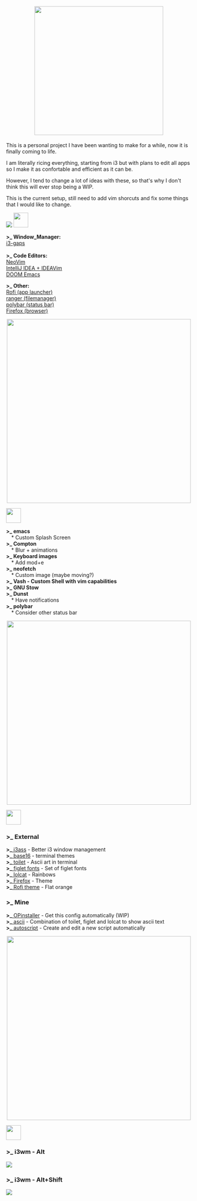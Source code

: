 <h1 align="center">
  <img src="https://raw.githubusercontent.com/memoriasIT/dotfiles-WIP-/master/img/dotfilestitle.png" width="350">
</h1>

<p> This is a personal project I have been wanting to make for a while, now it is finally coming to life.</p>
<p> I am literally ricing everything, starting from i3 but with plans to edit all apps so I make it as confortable and efficient as it can be. </p>
<p> However, I tend to change a lot of ideas with these, so that's why I don't think this will ever stop being a WIP.</p>
<p> This is the current setup, still need to add vim shorcuts and fix some things that I would like to change.</p>


<img src="https://raw.githubusercontent.com/memoriasIT/Dotfiles-WIP/master/img/pcjpg.jpg">



<img src="https://raw.githubusercontent.com/memoriasIT/Dotfiles-WIP/master/img/Table%20of%20contents.png" height="40">
<p>
  <b>>_ Window_Manager: </b><br>
  <a href="https://github.com/Airblader/i3"> i3-gaps</a><br>
  <br>
  <b>>_ Code Editors: </b><br>
  <a href="https://github.com/neovim/neovim"> NeoVim</a><br>
  <a href="https://www.jetbrains.com/idea/"> IntelliJ IDEA + IDEAVim</a><br>
  <a href="https://github.com/hlissner/doom-emacs"> DOOM Emacs</a><br>
  
  <b>>_ Other: </b><br>
  <a href="https://github.com/DaveDavenport/rofi"> Rofi (app launcher)</a><br>
  <a href="https://github.com/ranger/ranger"> ranger (filemanager)</a><br>
  <a href="https://github.com/jaagr/polybar"> polybar (status bar)</a><br>
  <a href="https://www.mozilla.org/en-US/firefox/new/"> Firefox (browser)</a><br>


</p>

<p align="center">
  <img src="https://raw.githubusercontent.com/memoriasIT/Dotfiles-WIP/master/img/separator.png" width="500">
</p>

<img src="https://raw.githubusercontent.com/memoriasIT/Dotfiles-WIP/master/img/todo.png" height="40">
<p>
<b>>_ emacs</b><br>
&emsp;* Custom Splash Screen<br>
<b>>_ Compton</b><br>
&emsp;* Blur + animations<br>
<b>>_ Keyboard images</b><br>
&emsp;* Add mod+e<br>
<b>>_ neofetch</b><br>
&emsp;* Custom image (maybe moving?)<br>
<b>>_ Vash - Custom Shell with vim capabilities</b><br>
<b>>_ GNU Stow</b><br>
<b>>_ Dunst</b><br>
&emsp;* Have notifications<br>
<b>>_ polybar</b><br>
  &emsp;* Consider other status bar<br>


</p>
<p align="center">
<img src="https://raw.githubusercontent.com/memoriasIT/Dotfiles-WIP/master/img/separator.png" width="500">
</p>

<img src="https://raw.githubusercontent.com/memoriasIT/Dotfiles-WIP/master/img/scripts.png" height="40">
<h3>>_ External</h3>
<p>
<b>>_</b><a href="https://github.com/budlabs/i3ass/"> i3ass</a> - Better i3 window management<br>
<b>>_</b><a href="https://github.com/chriskempson/base16-shell"> base16</a> - terminal themes<br>
<b>>_</b><a href="http://caca.zoy.org/wiki/toilet"> toilet</a> - Ascii art in terminal<br>
<b>>_</b><a href="https://github.com/xero/figlet-fonts"> figlet fonts</a> - Set of figlet fonts<br>
<b>>_</b><a href="https://github.com/busyloop/lolcat"> lolcat</a> - Rainbows<br>
<b>>_</b><a href="https://github.com/Guerra24/Firefox-UWP-Style"> Firefox</a>  - Theme <br>
<b>>_</b><a href="https://github.com/DaveDavenport/rofi-themes/blob/master/User%20Themes/flat-orange.rasi"> Rofi theme</a> - Flat orange<br>


</p>

<h3>>_ Mine</h3>
<p>
<b>>_</b><a href="https://github.com/memoriasIT/Dotfiles-WIP/blob/master/scripts/OPinstaller"> OPinstaller</a> - Get this config automatically (WIP)<br>
<b>>_</b><a href="https://github.com/memoriasIT/Dotfiles-WIP/blob/master/scripts/ascii"> ascii</a> - Combination of toilet, figlet and lolcat to show ascii text<br>
<b>>_</b><a href="https://github.com/memoriasIT/Dotfiles-WIP/blob/master/scripts/autoscript"> autoscript</a> - Create and edit a new script automatically<br>
</p>

<p align="center">
<img src="https://raw.githubusercontent.com/memoriasIT/Dotfiles-WIP/master/img/separator.png" width="500">
</p>

<img src="https://raw.githubusercontent.com/memoriasIT/Dotfiles-WIP/master/img/Shorcuts.png" height="40">
<h3>
>_ i3wm - Alt
</h3>
<img src="https://raw.githubusercontent.com/memoriasIT/Dotfiles-WIP/master/img/keyboard-layout(2).png">
<h3>
>_ i3wm - Alt+Shift
</h3>
<img src="https://raw.githubusercontent.com/memoriasIT/Dotfiles-WIP/master/img/keyboard-layout.png">
